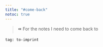 ```yaml
---
title: "#come-back"
notoc: true
---
```


> ⏪ For the notes I need to come back to

```query
tag: to-imprint
```